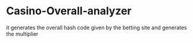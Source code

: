 # Casino-Overall-analyzer
it generates the  overall hash code given by the  betting site and generates the multiplier 
